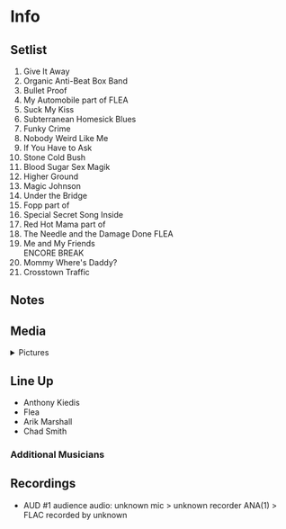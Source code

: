 # Info

## Setlist

1. Give It Away
2. Organic Anti-Beat Box Band
3. Bullet Proof
4. My Automobile part of FLEA
5. Suck My Kiss
6. Subterranean Homesick Blues
7. Funky Crime
8. Nobody Weird Like Me
9. If You Have to Ask
10. Stone Cold Bush
11. Blood Sugar Sex Magik
12. Higher Ground
13. Magic Johnson
14. Under the Bridge
15. Fopp part of
16. Special Secret Song Inside
17. Red Hot Mama part of
18. The Needle and the Damage Done FLEA
19. Me and My Friends
<br> ENCORE BREAK
20. Mommy Where's Daddy?
21. Crosstown Traffic

## Notes

## Media 

<details>
  <summary>Pictures</summary>
  <!--<img alt="Setlist" title="Setlist" src="_.jpg" height="200" />
  <img alt="Clipping" title="Clipping" src="_.jpg" height="200" />
  <img alt="Flyer" title="Flyer" src="_.jpg" height="200" />-->
</details>

## Line Up

* Anthony Kiedis
* Flea
* Arik Marshall
* Chad Smith

### Additional Musicians

## Recordings

* AUD #1 audience audio: unknown mic > unknown recorder ANA(1) > FLAC recorded by unknown
